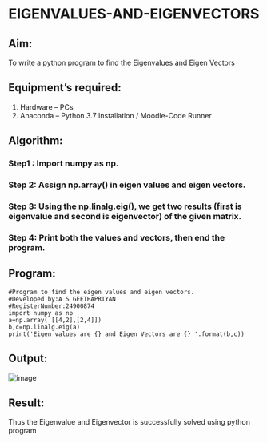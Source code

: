 # EIGENVALUES-AND-EIGENVECTORS
## Aim:
To write a python program to find the Eigenvalues and Eigen Vectors
## Equipment’s required:
1. 	Hardware – PCs
2. 	Anaconda – Python 3.7 Installation / Moodle-Code Runner
## Algorithm:
### Step1 : Import numpy as np.
### Step 2: Assign np.array() in eigen values and eigen vectors.
### Step 3: Using the np.linalg.eig(),  we get two results (first is eigenvalue and second is eigenvector) of the given matrix.
### Step 4: Print both the values and vectors, then end the program.

## Program:
```
#Program to find the eigen values and eigen vectors.
#Developed by:A S GEETHAPRIYAN
#RegisterNumber:24900874
import numpy as np
a=np.array( [[4,2],[2,4]])
b,c=np.linalg.eig(a)
print('Eigen values are {} and Eigen Vectors are {} '.format(b,c))
```

## Output:

![image](https://github.com/user-attachments/assets/91925747-11a9-4459-8b88-e0b013042279)

## Result:
Thus the Eigenvalue and Eigenvector is successfully solved using python program
